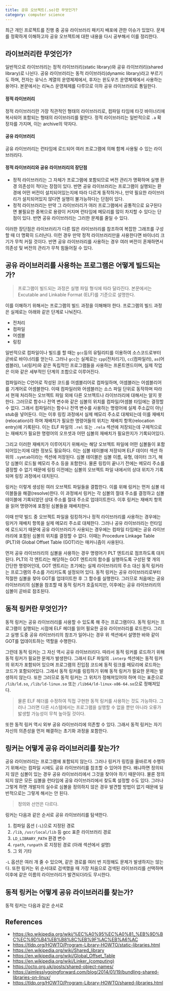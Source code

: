 ```yaml
---
title: 공유 오브젝트(.so)란 무엇인가?
category: computer science
---
```


최근 개인 프로젝트를 진행 중 공유 라이브러리 패키지 배포에 관한 이슈가 있었다. 문제를 정확하게 이해하고자 공유 오브젝트에 대한 내용을 다시 공부해서 이를 정리한다.

## 라이브러리란 무엇인가?

일반적으로 라이브러리는 정적 라이브러리(static library)와 공유 라이브러리(shared library)로 나뉜다. 공유 라이브러리는 동적 라이브러리(dynamic library)라고 부르기도 하며, 전자는 유닉스 계열의 운영체제에서, 후자는 윈도우즈 운영체제에서 사용하는 용어다. 본문에서는 리눅스 운영체제를 다루므로 이하 공유 라이브러리로 통일한다.

#### 정적 라이브러리

정적 라이브러리란 가장 직관적인 형태의 라이브러리로, 컴파일 타임에 타깃 바이너리에 복사되어 포함되는 형태의 라이브러리를 말한다. 정적 라이브러리는 일반적으로 `.a` 확장자를 가지며, 이는 archive의 약자다.

#### 공유 라이브러리

공유 라이브러리는 런타임에 로드되어 여러 프로그램에 의해 함께 사용될 수 있는 라이브러리다.

#### 정적 라이브러리와 공유 라이브러리의 장단점

- 정적 라이브러리는 그 자체가 프로그램에 포함되므로 버전 관리가 명확하며 실행 환경 의존성이 적다는 장점이 있다. 반면 공유 라이브러리는 프로그램이 실행되는 환경에 어떤 버전이 설치되어있는지에 따라 다르게 동작하거나, 만약 필요한 라이브러리가 설치되어있지 않다면 실행이 불가능하다는 단점이 있다.
- 정적 라이브러리는 만약 그 라이브러리가 여러 프로그램에서 공통적으로 요구된다면 불필요한 중복으로 용량이 커지며 런타임에 메모리를 많이 차지할 수 있다는 단점이 있다. 반면 공유 라이브러리는 그러한 문제를 줄일 수 있다.

이러한 장단점은 라이브러리가 다른 많은 라이브러리를 참조하여 복잡한 그래프를 구성할 때 더 명확히 드러난다. 이런 경우 만약 정적 라이브러리만을 사용한다면 바이너리 크기가 무척 커질 것이다. 반면 공유 라이브러리를 사용하는 경우 여러 버전이 혼재하면서 의존성 및 버전의 관리가 무척 힘들어질 수 있다.

## 공유 라이브러리를 사용하는 프로그램은 어떻게 빌드되는가?

> 프로그램이 빌드되는 과정은 실행 파일 형식에 따라 달라진다. 본문에서는 Excutable and Linkable Format (ELF)를 기준으로 설명한다.

이를 이해하기 위해서는 프로그램의 빌드 과정을 이해해야 한다. 프로그램의 빌드 과정은 실제로는 아래와 같은 단계로 나눠진다.

- 전처리
- 컴파일
- 어셈블
- 링킹

일반적으로 컴파일이나 빌드를 할 때는 `gcc`등의 유틸리티를 이용하여 소스코드로부터 곧바로 바이너리를 얻는다. 그러나 `gcc`는 실제로는 `cpp`(전처리기), `cc`(컴파일러), `as`(어셈블러), `ld`(링커)와 같은 독립적인 프로그램들을 사용하는 프론트엔드이며, 실제 작업은 이와 같은 세부적인 단계의 조합으로 이루어진다.

컴파일러는 C언어로 작성된 코드를 어셈블리어로 컴파일하며, 어셈블러는 어셈블리어를 기계어로 어셈블한다. 이때 컴파일러와 어셈블러는 소스 파일 단위로 동작하며 따라서 현재 처리하는 오브젝트 파일 외에 다른 오브젝트나 라이브러리에 대해서는 알지 못한다. 그러므로 함수나 전역 변수와 같은 심볼의 위치를 컴파일/어셈블 타임에는 결정할 수 없다. 그래서 컴파일러는 함수나 전역 변수를 사용하는 명령어에 실제 주소값이 아닌 stub을 넣어둔다. 이는 이후 링킹 과정에서 실제 메모리 주소로 대체되는데 이를 재배치(relocation)라 하며 재배치가 필요한 명령어들의 위치는 재배치 항목(relocation entry)에 기록된다. 이는 ELF 파일의 `.rel` 또는 `.rela` 섹션에 저장되는데 구체적으로는 재배치가 필요한 명령어의 오프셋과 어떤 심볼의 재배치가 필요한지가 기록되어있다.

그리고 이러한 재배치가 이루어지기 위해서는 해당 오브젝트 파일에 어떤 심볼들이 포함되어있는지에 대한 정보도 필요하다. 이는 심볼 테이블에 저장되며 ELF 데이터 섹션 하위의 `.symtab`이라는 섹션에 저장된다. 심볼 테이블은 심볼 이름, 유형, 데이터 크기, 해당 심볼이 로드될 메모리 주소 등을 포함한다. 물론 링킹이 끝나기 전에는 메모리 주소를 결정할 수 없기 때문에 링킹 이전에는 심볼의 오브젝트 파일 내에서의 상대 위치가 기록되며 링킹 과정에서 대치된다.

링커는 이렇게 생성된 여러 오브젝트 파일들을 결합한다. 이를 위해 링커는 먼저 심볼 테이블들을 해결(resolve)한다. 이 과정에서 링커는 각 심볼의 절대 주소를 결정하고 심볼 테이블에 기록되었던 상대 주소를 절대 주소로 업데이트한다. 이후 링커는 재배치 항목을 읽어 명령어에 포함된 심볼들을 재배치한다.

이때 만약 빌드 중 오브젝트 파일을 링킹하거나 정적 라이브러리를 사용하는 경우에는 링커가 재배치 항목을 실제 메모리 주소로 대체한다. 그러나 공유 라이브러리는 런타임에 로드되기 때문에 공유 라이브러리가 사용되는 경우에는 컴파일 타임에는 공유 라이브러리에 포함된 심볼의 위치를 결정할 수 없다. 이때는 Procedure Linkage Table (PLT)와 Global Offset Table (GOT)라는 매커니즘이 사용된다.

먼저 공유 라이브러리의 심볼을 사용하는 경우 명령어가 PLT 엔트리로 점프하도록 대치된다. PLT의 각 엔트리는 해당하는 GOT 엔트리의 함수를 실행하도록 구성된 몇 개의 간단한 명령어인데, GOT 엔트리는 초기에는 실제 라이브러리의 주소 대신 동적 링커라는 프로그램의 주소를 가리키도록 설정되어 있다. 동적 링커는 공유 라이브러리로부터 적절한 심볼을 찾아 GOT를 업데이트한 후 그 함수를 실행한다. 그러므로 처음에는 공유 라이브러리의 심볼을 참조할 때 동적 링커가 호출되지만, 이후에는 공유 라이브러리의 심볼이 곧바로 참조된다.

## 동적 링커란 무엇인가?

동적 링커는 공유 라이브러리를 사용할 수 있도록 해 주는 프로그램이다. 동적 링커는 프로그램이 실행되는 시점에 ELF 헤더를 읽어 필요한 공유 라이브러리를 로드한다. 그리고 실행 도중 공유 라이브러리의 참조가 일어나는 경우 위 섹션에서 설명한 바와 같이 GOT를 업데이트하는 역할을 수행한다.

그런데 동적 링커는 그 자신 역시 공유 라이브러리다. 따라서 동적 링커를 로드하기 위해 동적 링커가 필요한 문제가 발생한다. 그래서 ELF 파일의 `.interp` 섹션에는 동적 링커의 위치가 포함되어 있으며 프로그램의 진입점 코드에 동적 링크를 메모리에 로드하는 코드가 포함되어있다. 그래서 동적 링커를 링킹하기 위해 동적 링커가 필요한 문제는 발생하지 않는다. 또한 그러므로 동적 링커는 그 위치가 정해져있어야 하며 이는 표준으로 `/lib/ld.so`, `/lib/ld-linux.so` 또는 `/lib64/ld-linux-x86-64.so`으로 정해져있다.

> 물론 ELF 헤더를 수정하여 직접 구현한 동적 링커를 사용하는 것도 가능하다. 그러나 그러면 다른 시스템에서는 프로그램을 실행할 수 없을 뿐만 아니라 오류가 밣생할 가능성이 무척 높아질 것이다.

또한 동적 링커 역시 외부 공유 라이브러리에 의존할 수 있다. 그래서 동적 링커는 자기 자신의 의존성을 먼저 해결하는 초기화 과정을 포함한다.

## 링커는 어떻게 공유 라이브러리를 찾는가?

공유 라이브러리는 프로그램에 포함되지 않는다. 그러나 링커가 링킹을 올바르게 수행하기 위해서는 컴파일 시에도 공유 라이브러리를 참조할 수 있어야 한다. 왜냐하면 정의되지 않은 심볼이 있는 경우 공유 라이브러리에서 그것을 찾아야 하기 때문이다. 물론 정의되지 않은 모든 심볼을 런타임에 공유 라이브러리에서 찾도록 설정할 수도 있다. 그러나 그렇게 하면 개발자의 실수로 심볼을 정의하지 않은 경우 발견할 방법이 없기 때문에 일반적으로는 그렇게 해서는 안 된다.

> 정의와 선언은 다르다.

링커는 다음과 같은 순서로 공유 라이브러리를 탐색한다.

1. 컴파일 옵션 (`-L`)으로 지정된 경로
1. `/lib`, `/usr/local/lib` 등 gcc 표준 라이브러리 경로
1. `LD_LIBRARY_PATH` 환경 변수
1.  `rpath`, `runpath` 로 지정된 경로 (아래 섹션에서 설명)
1. 그 외 기타

`-L` 옵션은 여러 개 줄 수 있으며, 같은 경로를 여러 번 지정해도 문제가 발생하지는 않는다. 또한 링커는 위 순서대로 검색했을 때 가장 처음으로 검색된 라이브러리를 선택하며 이후에 같은 이름의 라이브러리가 발견되더라도 무시한다.

## 동적 링커는 어떻게 공유 라이브러리를 찾는가?

동적 링커는 다음과 같은 순서로 

## References

- https://ko.wikipedia.org/wiki/%EC%A0%95%EC%A0%81_%EB%9D%BC%EC%9D%B4%EB%B8%8C%EB%9F%AC%EB%A6%AC
- https://tldp.org/HOWTO/Program-Library-HOWTO/static-libraries.html
- https://en.wikipedia.org/wiki/Shared_library
- https://en.wikipedia.org/wiki/Global_Offset_Table
- https://en.wikipedia.org/wiki/Linker_(computing)
- https://octo.org.uk/posts/shared-object-names/
- https://aimlesslygoingforward.com/blog/2014/01/19/bundling-shared-libraries-on-linux/
- https://tldp.org/HOWTO/Program-Library-HOWTO/shared-libraries.html